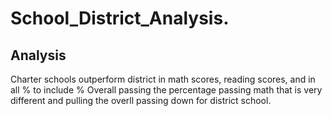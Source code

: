 # School_District_Analysis.
## Analysis
Charter schools outperform district in math scores, reading scores, and in all % to include % Overall passing
the percentage passing math that is very different and pulling the overll passing down 
for district school.

